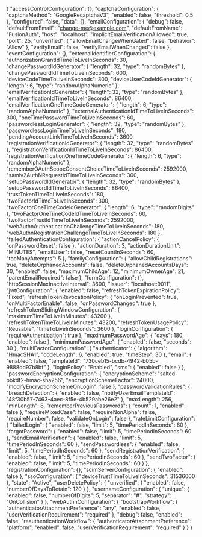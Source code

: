 {
  "accessControlConfiguration": {},
  "captchaConfiguration": {
    "captchaMethod": "GoogleRecaptchaV3",
    "enabled": false,
    "threshold": 0.5
  },
  "configured": false,
  "data": {},
  "emailConfiguration": {
    "debug": false,
    "defaultFromEmail": "change-me@example.com",
    "defaultFromName": "FusionAuth",
    "host": "localhost",
    "implicitEmailVerificationAllowed": true,
    "port": 25,
    "unverified": {
      "allowEmailChangeWhenGated": false,
      "behavior": "Allow"
    },
    "verifyEmail": false,
    "verifyEmailWhenChanged": false
  },
  "eventConfiguration": {},
  "externalIdentifierConfiguration": {
    "authorizationGrantIdTimeToLiveInSeconds": 30,
    "changePasswordIdGenerator": {
      "length": 32,
      "type": "randomBytes"
    },
    "changePasswordIdTimeToLiveInSeconds": 600,
    "deviceCodeTimeToLiveInSeconds": 300,
    "deviceUserCodeIdGenerator": {
      "length": 6,
      "type": "randomAlphaNumeric"
    },
    "emailVerificationIdGenerator": {
      "length": 32,
      "type": "randomBytes"
    },
    "emailVerificationIdTimeToLiveInSeconds": 86400,
    "emailVerificationOneTimeCodeGenerator": {
      "length": 6,
      "type": "randomAlphaNumeric"
    },
    "externalAuthenticationIdTimeToLiveInSeconds": 300,
    "oneTimePasswordTimeToLiveInSeconds": 60,
    "passwordlessLoginGenerator": {
      "length": 32,
      "type": "randomBytes"
    },
    "passwordlessLoginTimeToLiveInSeconds": 180,
    "pendingAccountLinkTimeToLiveInSeconds": 3600,
    "registrationVerificationIdGenerator": {
      "length": 32,
      "type": "randomBytes"
    },
    "registrationVerificationIdTimeToLiveInSeconds": 86400,
    "registrationVerificationOneTimeCodeGenerator": {
      "length": 6,
      "type": "randomAlphaNumeric"
    },
    "rememberOAuthScopeConsentChoiceTimeToLiveInSeconds": 2592000,
    "samlv2AuthNRequestIdTimeToLiveInSeconds": 300,
    "setupPasswordIdGenerator": {
      "length": 32,
      "type": "randomBytes"
    },
    "setupPasswordIdTimeToLiveInSeconds": 86400,
    "trustTokenTimeToLiveInSeconds": 180,
    "twoFactorIdTimeToLiveInSeconds": 300,
    "twoFactorOneTimeCodeIdGenerator": {
      "length": 6,
      "type": "randomDigits"
    },
    "twoFactorOneTimeCodeIdTimeToLiveInSeconds": 60,
    "twoFactorTrustIdTimeToLiveInSeconds": 2592000,
    "webAuthnAuthenticationChallengeTimeToLiveInSeconds": 180,
    "webAuthnRegistrationChallengeTimeToLiveInSeconds": 180
  },
  "failedAuthenticationConfiguration": {
    "actionCancelPolicy": {
      "onPasswordReset": false
    },
    "actionDuration": 3,
    "actionDurationUnit": "MINUTES",
    "emailUser": false,
    "resetCountInSeconds": 60,
    "tooManyAttempts": 5
  },
  "familyConfiguration": {
    "allowChildRegistrations": true,
    "deleteOrphanedAccounts": false,
    "deleteOrphanedAccountsDays": 30,
    "enabled": false,
    "maximumChildAge": 12,
    "minimumOwnerAge": 21,
    "parentEmailRequired": false
  },
  "formConfiguration": {},
  "httpSessionMaxInactiveInterval": 3600,
  "issuer": "localhost:9011",
  "jwtConfiguration": {
    "enabled": false,
    "refreshTokenExpirationPolicy": "Fixed",
    "refreshTokenRevocationPolicy": {
      "onLoginPrevented": true,
      "onMultiFactorEnable": false,
      "onPasswordChanged": true
    },
    "refreshTokenSlidingWindowConfiguration": {
      "maximumTimeToLiveInMinutes": 43200
    },
    "refreshTokenTimeToLiveInMinutes": 43200,
    "refreshTokenUsagePolicy": "Reusable",
    "timeToLiveInSeconds": 3600
  },
  "loginConfiguration": {
    "requireAuthentication": true
  },
  "maximumPasswordAge": {
    "days": 180,
    "enabled": false
  },
  "minimumPasswordAge": {
    "enabled": false,
    "seconds": 30
  },
  "multiFactorConfiguration": {
    "authenticator": {
      "algorithm": "HmacSHA1",
      "codeLength": 6,
      "enabled": true,
      "timeStep": 30
    },
    "email": {
      "enabled": false,
      "templateId": "730ceb15-bcdb-4942-b05b-9888dd97b8bf"
    },
    "loginPolicy": "Enabled",
    "sms": {
      "enabled": false
    }
  },
  "passwordEncryptionConfiguration": {
    "encryptionScheme": "salted-pbkdf2-hmac-sha256",
    "encryptionSchemeFactor": 24000,
    "modifyEncryptionSchemeOnLogin": false
  },
  "passwordValidationRules": {
    "breachDetection": {
      "enabled": false,
      "notifyUserEmailTemplateId": "48f30b57-7463-4aec-8f5e-4b529abe26e2"
    },
    "maxLength": 256,
    "minLength": 8,
    "rememberPreviousPasswords": {
      "count": 1,
      "enabled": false
    },
    "requireMixedCase": false,
    "requireNonAlpha": false,
    "requireNumber": false,
    "validateOnLogin": false
  },
  "rateLimitConfiguration": {
    "failedLogin": {
      "enabled": false,
      "limit": 5,
      "timePeriodInSeconds": 60
    },
    "forgotPassword": {
      "enabled": false,
      "limit": 5,
      "timePeriodInSeconds": 60
    },
    "sendEmailVerification": {
      "enabled": false,
      "limit": 5,
      "timePeriodInSeconds": 60
    },
    "sendPasswordless": {
      "enabled": false,
      "limit": 5,
      "timePeriodInSeconds": 60
    },
    "sendRegistrationVerification": {
      "enabled": false,
      "limit": 5,
      "timePeriodInSeconds": 60
    },
    "sendTwoFactor": {
      "enabled": false,
      "limit": 5,
      "timePeriodInSeconds": 60
    }
  },
  "registrationConfiguration": {},
  "scimServerConfiguration": {
    "enabled": false
  },
  "ssoConfiguration": {
    "deviceTrustTimeToLiveInSeconds": 31536000
  },
  "state": "Active",
  "userDeletePolicy": {
    "unverified": {
      "enabled": false,
      "numberOfDaysToRetain": 120
    }
  },
  "usernameConfiguration": {
    "unique": {
      "enabled": false,
      "numberOfDigits": 5,
      "separator": "#",
      "strategy": "OnCollision"
    }
  },
  "webAuthnConfiguration": {
    "bootstrapWorkflow": {
      "authenticatorAttachmentPreference": "any",
      "enabled": false,
      "userVerificationRequirement": "required"
    },
    "debug": false,
    "enabled": false,
    "reauthenticationWorkflow": {
      "authenticatorAttachmentPreference": "platform",
      "enabled": false,
      "userVerificationRequirement": "required"
    }
  }
}